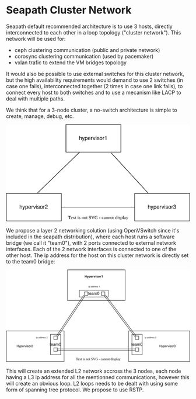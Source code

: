 # Seapath Cluster Network

Seapath default recommended architecture is to use 3 hosts, directly interconnected to each other in a loop topology ("cluster network"). This network will be used for:
- ceph clustering communication (public and private network)
- corosync clustering communication (used by pacemaker)
- vxlan trafic to extend the VM bridges topology


It would also be possible to use external switches for this cluster network, but the high availability requirements would demand to use 2 switches (in case one fails), interconnected together (2 times in case one link fails), to connect every host to both switches and to use a mecanism like LACP to deal with multiple paths.

We think that for a 3-node cluster, a no-switch architecture is simple to create, manage, debug, etc.

![cluster_network1.svg](cluster_network1.svg)


We propose a layer 2 networking solution (using OpenVSwitch since it's included in the seapath distribution), where each host runs a software bridge (we call it "team0"), with 2 ports connected to external network interfaces. Each of the 2 network interfaces is connected to one of the other host. The ip address for the host on this cluster network is directly set to the team0 bridge: 

![cluster_network2.svg](cluster_network2.svg)


This will create an extended L2 network accross the 3 nodes, each node having a L3 ip address for all the mentionned communications, however this will create an obvious loop. L2 loops needs to be dealt with using some form of spanning tree protocol. We propose to use RSTP.

